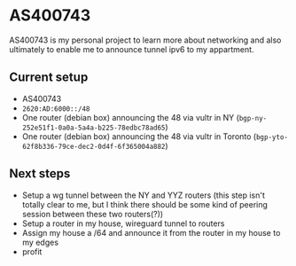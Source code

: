 # AS400743

AS400743 is my personal project to learn more about networking and also ultimately to enable me to announce tunnel ipv6 to my appartment. 

## Current setup
- AS400743
- `2620:AD:6000::/48`
- One router (debian box) announcing the 48 via vultr in NY (`bgp-ny-252e51f1-0a0a-5a4a-b225-78edbc78ad65`)
- One router (debian box) announcing the 48 via vultr in Toronto (`bgp-yto-62f8b336-79ce-dec2-0d4f-6f365004a882`)

## Next steps
- Setup a wg tunnel between the NY and YYZ routers (this step isn't totally clear to me, but I think there should be some kind of peering session between these two routers(?))
- Setup a router in my house, wireguard tunnel to routers
- Assign my house a /64 and announce it from the router in my house to my edges
- profit
